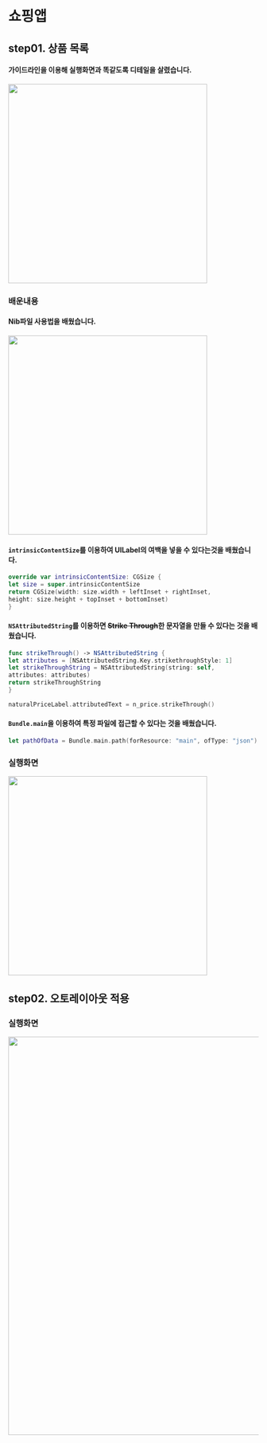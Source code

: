 # 쇼핑앱

## step01. 상품 목록

#### 가이드라인을 이용해 실행화면과 똑같도록 디테일을 살렸습니다.

<img width="400" src="https://user-images.githubusercontent.com/38850628/56467746-ef3d0300-645d-11e9-8184-c764e3c4ce5b.png">

### 배운내용

#### Nib파일 사용법을 배웠습니다.

<img width="400" src="https://user-images.githubusercontent.com/38850628/56467748-efd59980-645d-11e9-9b20-03626926b159.png">

#### `intrinsicContentSize`를 이용하여 UILabel의 여백을 넣을 수 있다는것을 배웠습니다.

```swift
override var intrinsicContentSize: CGSize {
let size = super.intrinsicContentSize
return CGSize(width: size.width + leftInset + rightInset,
height: size.height + topInset + bottomInset)
}
```

#### `NSAttributedString`를 이용하면 <s>Strike Through</s>한 문자열을 만들 수 있다는 것을 배웠습니다.

```swift
func strikeThrough() -> NSAttributedString {
let attributes = [NSAttributedString.Key.strikethroughStyle: 1]
let strikeThroughString = NSAttributedString(string: self,
attributes: attributes)
return strikeThroughString
}

naturalPriceLabel.attributedText = n_price.strikeThrough()
```

#### `Bundle.main`을 이용하여 특정 파일에 접근할 수 있다는 것을 배웠습니다.

```swift
let pathOfData = Bundle.main.path(forResource: "main", ofType: "json")
```

### 실행화면

<img width="400" src="https://user-images.githubusercontent.com/38850628/56467750-efd59980-645d-11e9-851a-a0dfe40c1e30.png">

## step02. 오토레이아웃 적용

### 실행화면

<img width="800" src="https://user-images.githubusercontent.com/38850628/56467749-efd59980-645d-11e9-9352-740d755b3442.png">
